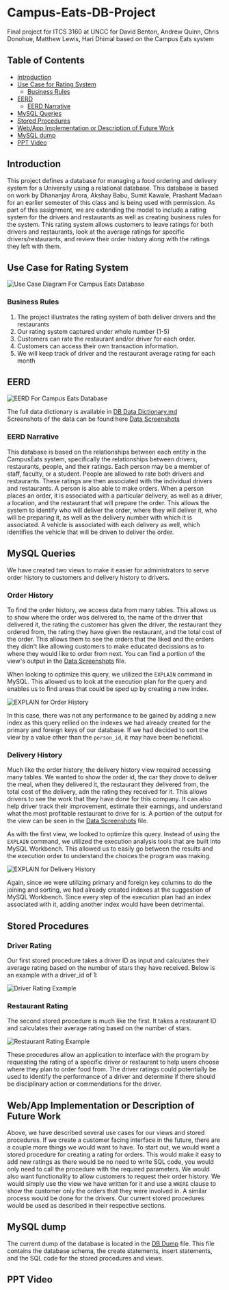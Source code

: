 # Campus-Eats-DB-Project <!-- omit in toc -->

Final project for ITCS 3160 at UNCC for David Benton, Andrew Quinn, Chris Donohue, Matthew Lewis, Hari Dhimal based on the Campus Eats system

## Table of Contents <!-- omit in toc -->

- [Introduction](#introduction)
- [Use Case for Rating System](#use-case-for-rating-system)
  - [Business Rules](#business-rules)
- [EERD](#eerd)
  - [EERD Narrative](#eerd-narrative)
- [MySQL Queries](#mysql-queries)
- [Stored Procedures](#stored-procedures)
- [Web/App Implementation or Description of Future Work](#webapp-implementation-or-description-of-future-work)
- [MySQL dump](#mysql-dump)
- [PPT Video](#ppt-video)

## Introduction

This project defines a database for managing a food ordering and delivery system for a University using a relational database. This database is based on work by Dhananjay Arora, Akshay Babu, Sumit Kawale, Prashant Madaan for an earlier semester of this class and is being used with permission. As part of this assignment, we are extending the model to include a rating system for the drivers and restaurants as well as creating business rules for the system. This rating system allows customers to leave ratings for both drivers and restaurants, look at the average ratings for specific drivers/restaurants, and review their order history along with the ratings they left with them.

## Use Case for Rating System

![Use Case Diagram For Campus Eats Database](https://github.com/bentondavidl/Campus-Eats-DB-Project/blob/main/images/CampusEats_UseCAse.jpg)

### Business Rules

1. The project illustrates the rating system of both deliver drivers and the restaurants
2. Our rating system captured under whole number (1-5)
3. Customers can rate the restaurant and/or driver for each order. 
4. Customers can access their own transaction information.
5. We will keep track of driver and the restaurant average rating for each month

## EERD

![EERD For Campus Eats Database](https://github.com/bentondavidl/Campus-Eats-DB-Project/blob/main/images/CampusEats_EERD.png)

The full data dictionary is available in [DB Data Dictionary.md](https://github.com/bentondavidl/Campus-Eats-DB-Project/blob/main/DB%20Data%20Dictionary.md)  
Screenshots of the data can be found here [Data Screenshots](https://github.com/bentondavidl/Campus-Eats-DB-Project/blob/main/Data%20Screenshots.md)

### EERD Narrative

This database is based on the relationships between each entity in the CampusEats system, specifically the relationships between drivers, restaurants, people, and their ratings. Each person may be a member of staff, faculty, or a student. People are allowed to rate both drivers and restaurants. These ratings are then associated with the individual drivers and restaurants. A person is also able to make orders. When a person places an order, it is associated with a particular delivery, as well as a driver, a location, and the restaurant that will prepare the order. This allows the system to identify who will deliver the order, where they will deliver it, who will be preparing it, as well as the delivery number with which it is associated. A vehicle is associated with each delivery as well, which identifies the vehicle that will be driven to deliver the order.

## MySQL Queries

We have created two views to make it easier for administrators to serve order history to customers and delivery history to drivers.

### Order History <!-- omit in toc -->

To find the order history, we access data from many tables. This allows us to show where the order was delivered to, the name of the driver that delivered it, the rating the customer has given the driver, the restaurant they ordered from, the rating they have given the restaurant, and the total cost of the order. This allows them to see the orders that the liked and the orders they didn't like allowing customers to make educated decissions as to where they would like to order from next. You can find a portion of the view's output in the [Data Screenshots](https://github.com/bentondavidl/Campus-Eats-DB-Project/blob/main/Data%20Screenshots.md) file.

When looking to optimize this query, we utilized the `EXPLAIN` command in MySQL. This allowed us to look at the execution plan for the query and enables us to find areas that could be sped up by creating a new index.

![EXPLAIN for Order History](https://github.com/bentondavidl/Campus-Eats-DB-Project/blob/main/images/explain_order_history.png#order_history-view)

In this case, there was not any performance to be gained by adding a new index as this query rellied on the indexes we had already created for the primary and foreign keys of our database. If we had decided to sort the view by a value other than the `person_id`, it may have been beneficial.

### Delivery History <!-- omit in toc -->

Much like the order history, the delivery history view required accessing many tables. We wanted to show the order id, the car they drove to deliver the meal, when they delivered it, the restaurant they delivered from, the total cost of the delivery, adn the rating they received for it. This allows drivers to see the work that they have done for this company. It can also help driver track their improvement, estimate their earnings, and understand what the most profitable restaurant to drive for is. A portion of the output for the view can be seen in the [Data Screenshots](https://github.com/bentondavidl/Campus-Eats-DB-Project/blob/main/Data%20Screenshots.md#deliver_history-view) file.

As with the first view, we looked to optimize this query. Instead of using the `EXPLAIN` command, we utilized the execution analysis tools that are built into MySQL Workbench. This allowed us to easily go between the results and the execution order to understand the choices the program was making.

![EXPLAIN for Delivery History](https://github.com/bentondavidl/Campus-Eats-DB-Project/blob/main/images/explain_delivery_history.png)

Again, since we were utilizing primary and foreign key columns to do the joining and sorting, we had already created indexes at the suggestion of MySQL Workbench. Since every step of the execution plan had an index associated with it, adding another index would have been detrimental.

## Stored Procedures

### Driver Rating <!-- omit in toc -->

Our first stored procedure takes a driver ID as input and calculates their average rating based on the number of stars they have received. Below is an example with a driver_id of 1:

![Driver Rating Example](https://github.com/bentondavidl/Campus-Eats-DB-Project/blob/main/images/stored_driver_rating.png)

### Restaurant Rating <!-- omit in toc -->

The second stored procedure is much like the first. It takes a restaurant ID and calculates their average rating based on the  number of stars.

![Restaurant Rating Example](https://github.com/bentondavidl/Campus-Eats-DB-Project/blob/main/images/stored_restaurant_rating.png)

These procedures allow an application to interface with the program by requesting the rating of a specific driver or restaurant to help users choose where they plan to order food from. The driver ratings could potentially be used to identify the performance of a driver and determine if there should be disciplinary action or commendations for the driver.

## Web/App Implementation or Description of Future Work

Above, we have described several use cases for our views and stored procedures. If we create a customer facing interface in the future, there are a couple more things we would want to have. To start out, we would want a stored procedure for creating a rating for orders. This would make it easy to add new ratings as there would be no need to write SQL code, you would only need to call the procedure with the required parameters. We would also want functionality to allow customers to request their order history. We would simply use the view we have written for it and use a `WHERE` clause to show the customer only the orders that they were involved in. A similar process would be done for the drivers. Our current stored procedures would be used as described in their respective sections.

## MySQL dump

The current dump of the database is located in the [DB Dump](https://github.com/bentondavidl/Campus-Eats-DB-Project/blob/main/db%20code/DB%20Dumb%2012102020.sql) file. This file contains the database schema, the create statements, insert statements, and the SQL code for the stored procedures and views.

## PPT Video
